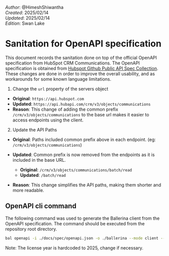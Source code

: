 _Author_:  @HimeshShiwantha \
_Created_: 2025/02/14 \
_Updated_: 2025/02/14 \
_Edition_: Swan Lake

# Sanitation for OpenAPI specification

This document records the sanitation done on top of the official OpenAPI specification from HubSpot CRM Communications. 
The OpenAPI specification is obtained from [Hubspot Github Public API Spec Collection](https://github.com/HubSpot/HubSpot-public-api-spec-collection/blob/main/PublicApiSpecs/CRM/Feedback%20Submissions/Rollouts/424/v3/feedbackSubmissions.json).
These changes are done in order to improve the overall usability, and as workarounds for some known language limitations.

1. Change the `url` property of the servers object

- **Original**:
  ``https://api.hubspot.com``
- **Updated**:
  ``https://api.hubapi.com/crm/v3/objects/communications``
- **Reason**:  This change of adding the common prefix `/crm/v3/objects/communications` to the base url makes it easier to access endpoints using the client.

2. Update the API Paths

- **Original**: Paths included common prefix above in each endpoint. (eg: ``/crm/v3/objects/communications``)
- **Updated**: Common prefix is now removed from the endpoints as it is included in the base URL.

  - **Original**: ``/crm/v3/objects/communications/batch/read``
  - **Updated**: ``/batch/read``
- **Reason**:  This change simplifies the API paths, making them shorter and more readable.


## OpenAPI cli command

The following command was used to generate the Ballerina client from the OpenAPI specification. The command should be executed from the repository root directory.

```bash
bal openapi -i ./docs/spec/openapi.json -o ./ballerina --mode client --license ./docs/license.txt
```

Note: The license year is hardcoded to 2025, change if necessary.
